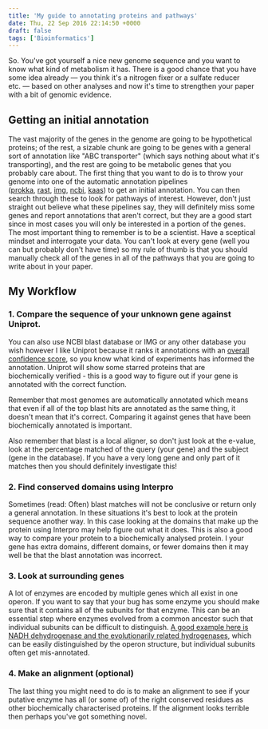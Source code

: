 ```yaml
---
title: 'My guide to annotating proteins and pathways'
date: Thu, 22 Sep 2016 22:14:50 +0000
draft: false
tags: ['Bioinformatics']
---
```


So. You've got yourself a nice new genome sequence and you want to know what kind of metabolism it has. There is a good chance that you have some idea already — you think it's a nitrogen fixer or a sulfate reducer etc. — based on other analyses and now it's time to strengthen your paper with a bit of genomic evidence.

Getting an initial annotation
-----------------------------

The vast majority of the genes in the genome are going to be hypothetical proteins; of the rest, a sizable chunk are going to be genes with a general sort of annotation like "ABC transporter" (which says nothing about what it's transporting), and the rest are going to be metabolic genes that you probably care about. The first thing that you want to do is to throw your genome into one of the automatic annotation pipelines ([prokka](https://github.com/tseemann/prokka), [rast](http://rast.nmpdr.org/), [img](https://img.jgi.doe.gov/), [ncbi](https://www.ncbi.nlm.nih.gov/genome/annotation_prok/), [kaas](http://www.genome.jp/tools/kaas/)) to get an initial annotation. You can then search through these to look for pathways of interest. However, don't just straight out believe what these pipelines say, they will definitely miss some genes and report annotations that aren't correct, but they are a good start since in most cases you will only be interested in a portion of the genes. The most important thing to remember is to be a scientist. Have a sceptical mindset and interrogate your data. You can't look at every gene (well you can but probably don't have time) so my rule of thumb is that you should manually check all of the genes in all of the pathways that you are going to write about in your paper.

My Workflow
-----------

### 1. Compare the sequence of your unknown gene against Uniprot. 

You can also use NCBI blast database or IMG or any other database you wish however I like Uniprot because it ranks it annotations with an [overall confidence score](http://www.uniprot.org/help/annotation_score), so you know what kind of experiments has informed the annotation. Uniprot will show some starred proteins that are biochemically verified - this is a good way to figure out if your gene is annotated with the correct function.

Remember that most genomes are automatically annotated which means that even if all of the top blast hits are annotated as the same thing, it doesn't mean that it's correct. Comparing it against genes that have been biochemically annotated is important.

Also remember that blast is a local aligner, so don't just look at the e-value, look at the percentage matched of the query (your gene) and the subject (gene in the database). If you have a very long gene and only part of it matches then you should definitely investigate this!

### 2. Find conserved domains using Interpro

Sometimes (read: Often) blast matches will not be conclusive or return only a general annotation. In these situations it's best to look at the protein sequence another way. In this case looking at the domains that make up the protein using Interpro may help figure out what it does. This is also a good way to compare your protein to a biochemically analysed protein. I your gene has extra domains, different domains, or fewer domains then it may well be that the blast annotation was incorrect.

### 3. Look at surrounding genes

A lot of enzymes are encoded by multiple genes which all exist in one operon. If you want to say that your bug has some enzyme you should make sure that it contains all of the subunits for that enzyme. This can be an essential step where enzymes evolved from a common ancestor such that individual subunits can be difficult to distinguish. [A good example here is NADH dehydrogenase and the evolutionarily related hydrogenases](http://www.ncbi.nlm.nih.gov/pmc/articles/PMC3144371/), which can be easily distinguished by the operon structure, but individual subunits often get mis-annotated.

### 4. Make an alignment (optional)

The last thing you might need to do is to make an alignment to see if your putative enzyme has all (or some of) of the right conserved residues as other biochemically characterised proteins. If the alignment looks terrible then perhaps you've got something novel.